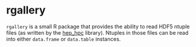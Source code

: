 # rgallery

`rgallery` is a small R package that provides the ability to read HDF5 ntuple files (as written by the [hep_hpc](https://bitbucket.org/fnalscdcomputationalscience/hep_hpc) library). Ntuples in those files can be read into either `data.frame` or `data.table` instances.
